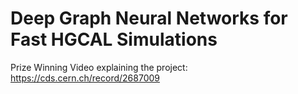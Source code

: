 # Deep Graph Neural Networks for Fast HGCAL Simulations

Prize Winning Video explaining the project: https://cds.cern.ch/record/2687009

